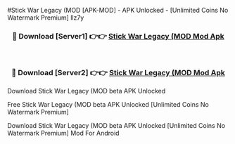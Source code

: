 #Stick War Legacy (MOD [APK-MOD] - APK Unlocked - [Unlimited Coins No Watermark Premium] llz7y



<div align="center">

<h3>🔴 Download [Server1] 👉👉 <a href="https://momento.my/?title=Stick_War_Legacy_(MOD">Stick War Legacy (MOD Mod Apk</a></h3><br>

<h3>🔴 Download [Server2] 👉👉 <a href="https://momento.my/?title=Stick_War_Legacy_(MOD">Stick War Legacy (MOD Mod Apk</a></h3>
</div>



Download Stick War Legacy (MOD beta APK Unlocked

Free Stick War Legacy (MOD beta APK Unlocked [Unlimited Coins No Watermark Premium]

Download Stick War Legacy (MOD beta APK Unlocked [Unlimited Coins No Watermark Premium] Mod For Android
